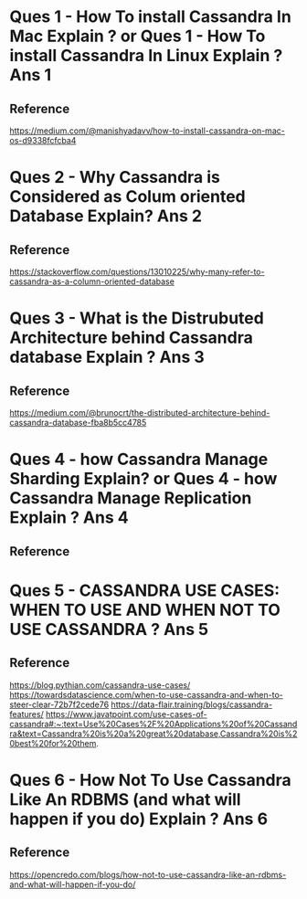 Ques 1 - How To install Cassandra In Mac Explain ?
or 
Ques 1 - How To install Cassandra In Linux Explain ?
Ans 1
=====
Reference
---------
https://medium.com/@manishyadavv/how-to-install-cassandra-on-mac-os-d9338fcfcba4




Ques 2 - Why Cassandra is Considered as Colum oriented Database Explain?
Ans 2
======
Reference
---------
https://stackoverflow.com/questions/13010225/why-many-refer-to-cassandra-as-a-column-oriented-database



Ques 3 - What is the Distrubuted Architecture behind Cassandra database Explain ?
Ans 3
======
Reference
---------
https://medium.com/@brunocrt/the-distributed-architecture-behind-cassandra-database-fba8b5cc4785



Ques 4 - how Cassandra Manage Sharding Explain?
or
Ques 4 - how Cassandra Manage Replication Explain ?
Ans 4
======
Reference
---------


Ques 5 - CASSANDRA USE CASES: WHEN TO USE AND WHEN NOT TO USE CASSANDRA ?
Ans 5
======
Reference
---------
https://blog.pythian.com/cassandra-use-cases/
https://towardsdatascience.com/when-to-use-cassandra-and-when-to-steer-clear-72b7f2cede76
https://data-flair.training/blogs/cassandra-features/
https://www.javatpoint.com/use-cases-of-cassandra#:~:text=Use%20Cases%2F%20Applications%20of%20Cassandra&text=Cassandra%20is%20a%20great%20database,Cassandra%20is%20best%20for%20them.



Ques 6 - How Not To Use Cassandra Like An RDBMS (and what will happen if you do) Explain ?
Ans 6
=====
Reference
---------
https://opencredo.com/blogs/how-not-to-use-cassandra-like-an-rdbms-and-what-will-happen-if-you-do/


